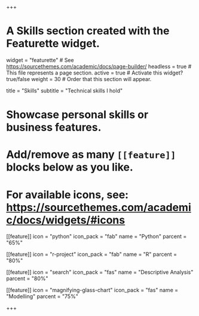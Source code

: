 +++
# A Skills section created with the Featurette widget.
widget = "featurette"  # See https://sourcethemes.com/academic/docs/page-builder/
headless = true  # This file represents a page section.
active = true # Activate this widget? true/false
weight = 30  # Order that this section will appear.

title = "Skills"
subtitle = "Technical skills I hold"

# Showcase personal skills or business features.
# 
# Add/remove as many `[[feature]]` blocks below as you like.
# 
# For available icons, see: https://sourcethemes.com/academic/docs/widgets/#icons

[[feature]]
  icon = "python"
  icon_pack = "fab"
  name = "Python"
  parcent = "65%"
  
[[feature]]
  icon = "r-project"
  icon_pack = "fab"
  name = "R"
  parcent = "80%"  
  
[[feature]]
  icon = "search"
  icon_pack = "fas"
  name = "Descriptive Analysis"
  parcent = "80%"
  
[[feature]]
  icon = "magnifying-glass-chart"
  icon_pack = "fas"
  name = "Modelling"
  parcent = "75%"

+++
